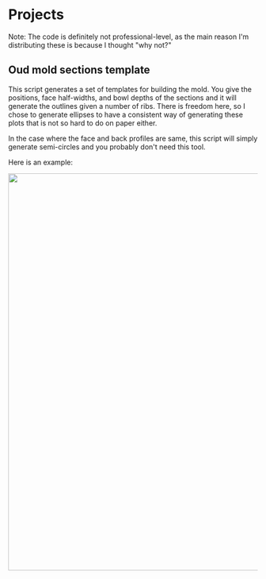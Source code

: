 # Projects
Note: The code is definitely not professional-level, as the main reason I'm distributing these is because I thought "why not?"

## Oud mold sections template
This script generates a set of templates for building the mold. You give the positions, face half-widths, and bowl depths of the sections and it will generate the outlines given a number of ribs. There is freedom here, so I chose to generate ellipses to have a consistent way of generating these plots that is not so hard to do on paper either.

In the case where the face and back profiles are same, this script will simply generate semi-circles and you probably don't need this tool.

Here is an example:

<img src="https://github.com/pwndr3/lutherie-tools/assets/11602768/6b55d5a8-1836-4a5c-88fc-92e67e4abc9a)" width="800">
